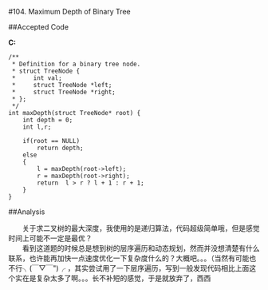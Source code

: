 #104. Maximum Depth of Binary Tree

##Accepted Code

**C:**

	/**
	 * Definition for a binary tree node.
	 * struct TreeNode {
	 *     int val;
	 *     struct TreeNode *left;
	 *     struct TreeNode *right;
	 * };
	 */
	int maxDepth(struct TreeNode* root) {
	    int depth = 0;
	    int l,r;
	    
	    if(root == NULL)
	        return depth;
	    else
	    {
	        l = maxDepth(root->left);
	        r = maxDepth(root->right);
	        return  l > r ? l + 1 : r + 1;
	    }
	}

##Analysis

　　关于求二叉树的最大深度，我使用的是递归算法，代码超级简单哦，但是感觉时间上可能不一定是最优？  
　　看到这道题的时候总是想到树的层序遍历和动态规划，然而并没想清楚有什么联系，也许能再加快一点速度优化一下复杂度什么的？大概吧。。。（当然有可能也不行╮(￣▽￣")╭ ，其实尝试用了一下层序遍历，写到一般发现代码相比上面这个实在是复杂太多了啊。。。长不补短的感觉，于是就放弃了，西西